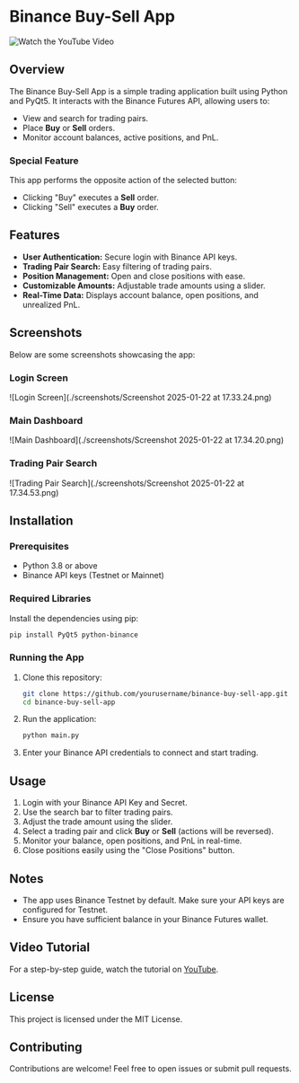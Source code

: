 # Binance Buy-Sell App

![Watch the YouTube Video](https://www.youtube.com/embed/YOUR_VIDEO_ID)

## Overview
The Binance Buy-Sell App is a simple trading application built using Python and PyQt5. It interacts with the Binance Futures API, allowing users to:

- View and search for trading pairs.
- Place **Buy** or **Sell** orders.
- Monitor account balances, active positions, and PnL.

### **Special Feature**
This app performs the opposite action of the selected button:
- Clicking "Buy" executes a **Sell** order.
- Clicking "Sell" executes a **Buy** order.

## Features
- **User Authentication:** Secure login with Binance API keys.
- **Trading Pair Search:** Easy filtering of trading pairs.
- **Position Management:** Open and close positions with ease.
- **Customizable Amounts:** Adjustable trade amounts using a slider.
- **Real-Time Data:** Displays account balance, open positions, and unrealized PnL.

## Screenshots
Below are some screenshots showcasing the app:

### Login Screen
![Login Screen](./screenshots/Screenshot 2025-01-22 at 17.33.24.png)

### Main Dashboard
![Main Dashboard](./screenshots/Screenshot 2025-01-22 at 17.34.20.png)

### Trading Pair Search
![Trading Pair Search](./screenshots/Screenshot 2025-01-22 at 17.34.53.png)

## Installation
### Prerequisites
- Python 3.8 or above
- Binance API keys (Testnet or Mainnet)

### Required Libraries
Install the dependencies using pip:
```bash
pip install PyQt5 python-binance
```

### Running the App
1. Clone this repository:
   ```bash
   git clone https://github.com/yourusername/binance-buy-sell-app.git
   cd binance-buy-sell-app
   ```
2. Run the application:
   ```bash
   python main.py
   ```
3. Enter your Binance API credentials to connect and start trading.

## Usage
1. Login with your Binance API Key and Secret.
2. Use the search bar to filter trading pairs.
3. Adjust the trade amount using the slider.
4. Select a trading pair and click **Buy** or **Sell** (actions will be reversed).
5. Monitor your balance, open positions, and PnL in real-time.
6. Close positions easily using the "Close Positions" button.

## Notes
- The app uses Binance Testnet by default. Make sure your API keys are configured for Testnet.
- Ensure you have sufficient balance in your Binance Futures wallet.

## Video Tutorial
For a step-by-step guide, watch the tutorial on [YouTube](https://www.youtube.com/embed/YOUR_VIDEO_ID).

## License
This project is licensed under the MIT License.

## Contributing
Contributions are welcome! Feel free to open issues or submit pull requests.

